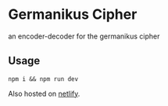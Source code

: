 # Germanikus Cipher

an encoder-decoder for the germanikus cipher

## Usage

`npm i && npm run dev`

Also hosted on [netlify](https://germanikus.netlify.app/).
